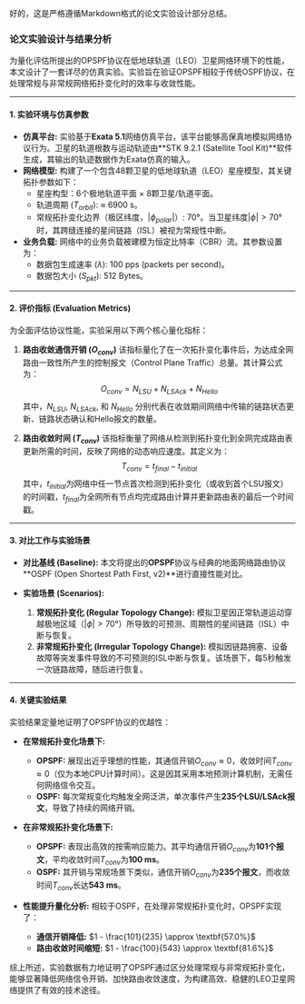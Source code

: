 好的，这是严格遵循Markdown格式的论文实验设计部分总结。

### **论文实验设计与结果分析**

为量化评估所提出的OPSPF协议在低地球轨道（LEO）卫星网络环境下的性能，本文设计了一套详尽的仿真实验。实验旨在验证OPSPF相较于传统OSPF协议，在处理常规与非常规网络拓扑变化时的效率与收敛性能。

---

#### **1. 实验环境与仿真参数**

*   **仿真平台:** 实验基于**Exata 5.1**网络仿真平台，该平台能够高保真地模拟网络协议行为。卫星的轨道根数与运动轨迹由**STK 9.2.1 (Satellite Tool Kit)**软件生成，其输出的轨迹数据作为Exata仿真的输入。
*   **网络模型:** 构建了一个包含48颗卫星的低地球轨道（LEO）星座模型，其关键拓扑参数如下：
    *   星座构型：6个极地轨道平面 × 8颗卫星/轨道平面。
    *   轨道周期 ($T_{orbit}$): ≈ 6900 s。
    *   常规拓扑变化边界（极区纬度，$|\phi_{polar}|$）: 70°。当卫星纬度$|\phi| > 70°$时，其跨缝连接的星间链路（ISL）被视为常规性中断。
*   **业务负载:** 网络中的业务负载被建模为恒定比特率（CBR）流。其参数设置为：
    *   数据包生成速率 ($\lambda$): 100 pps (packets per second)。
    *   数据包大小 ($S_{pkt}$): 512 Bytes。

---

#### **2. 评价指标 (Evaluation Metrics)**

为全面评估协议性能，实验采用以下两个核心量化指标：

1.  **路由收敛通信开销 ($O_{conv}$)**
    该指标量化了在一次拓扑变化事件后，为达成全网路由一致性所产生的控制报文（Control Plane Traffic）总量。其计算公式为：
    $$
    O_{conv} = N_{LSU} + N_{LSAck} + N_{Hello}
    $$
    其中，$N_{LSU}$, $N_{LSAck}$, 和 $N_{Hello}$ 分别代表在收敛期间网络中传输的链路状态更新、链路状态确认和Hello报文的数量。

2.  **路由收敛时间 ($T_{conv}$)**
    该指标衡量了网络从检测到拓扑变化到全网完成路由表更新所需的时间，反映了网络的动态响应速度。其定义为：
    $$
    T_{conv} = t_{final} - t_{initial}
    $$
    其中，$t_{initial}$为网络中任一节点首次检测到拓扑变化（或收到首个LSU报文）的时间戳，$t_{final}$为全网所有节点均完成路由计算并更新路由表的最后一个时间戳。

---

#### **3. 对比工作与实验场景**

*   **对比基线 (Baseline):** 本文将提出的**OPSPF**协议与经典的地面网络路由协议**OSPF (Open Shortest Path First, v2)**进行直接性能对比。

*   **实验场景 (Scenarios):**
    1.  **常规拓扑变化 (Regular Topology Change):** 模拟卫星因正常轨道运动穿越极地区域（$|\phi| > 70°$）所导致的可预测、周期性的星间链路（ISL）中断与恢复。
    2.  **非常规拓扑变化 (Irregular Topology Change):** 模拟因链路拥塞、设备故障等突发事件导致的不可预测的ISL中断与恢复。该场景下，每5秒触发一次链路故障，随后进行恢复。

---

#### **4. 关键实验结果**

实验结果定量地证明了OPSPF协议的优越性：

*   **在常规拓扑变化场景下:**
    *   **OPSPF:** 展现出近乎理想的性能，其通信开销$O_{conv} \approx 0$，收敛时间$T_{conv} \approx 0$（仅为本地CPU计算时间）。这是因其采用本地预测计算机制，无需任何网络信令交互。
    *   **OSPF:** 每次常规变化均触发全网泛洪，单次事件产生**235个LSU/LSAck报文**，导致了持续的网络开销。

*   **在非常规拓扑变化场景下:**
    *   **OPSPF:** 表现出高效的按需响应能力。其平均通信开销$O_{conv}$为**101个报文**，平均收敛时间$T_{conv}$为**100 ms**。
    *   **OSPF:** 其开销与常规场景下类似，通信开销$O_{conv}$为**235个报文**，而收敛时间$T_{conv}$长达**543 ms**。

*   **性能提升量化分析:** 相较于OSPF，在处理非常规拓扑变化时，OPSPF实现了：
    *   **通信开销降低:** $1 - \frac{101}{235} \approx \textbf{57.0%}$
    *   **路由收敛时间缩短:** $1 - \frac{100}{543} \approx \textbf{81.6%}$

综上所述，实验数据有力地证明了OPSPF通过区分处理常规与非常规拓扑变化，能够显著降低网络信令开销、加快路由收敛速度，为构建高效、稳健的LEO卫星网络提供了有效的技术途径。